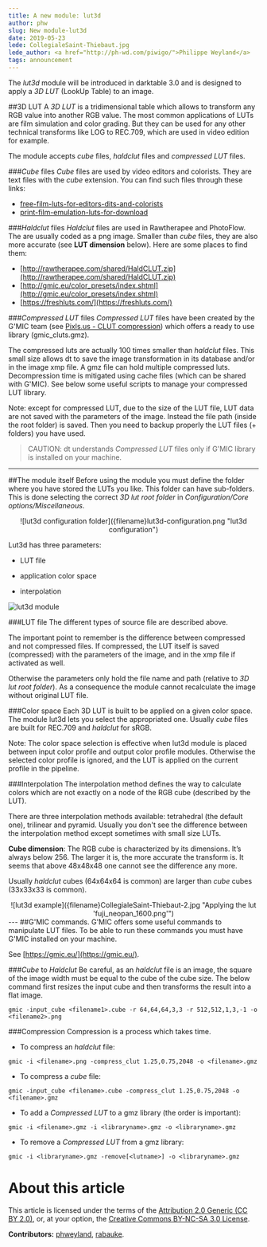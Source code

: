 ```yaml
---
title: A new module: lut3d
author: phw
slug: New module-lut3d
date: 2019-05-23
lede: CollegialeSaint-Thiebaut.jpg
lede_author: <a href="http://ph-wd.com/piwigo/">Philippe Weyland</a>
tags: announcement
---
```


The *lut3d* module will be introduced in darktable 3.0 and is designed to apply a *3D LUT* (LookUp Table) to an image.

##3D LUT
A *3D LUT* is a tridimensional table which allows to transform any RGB value into another RGB value.
The most common applications of LUTs are film simulation and color grading. But they can be used for any other technical transforms like LOG to REC.709, which are used in video edition for example.

The module accepts *cube* files, *haldclut* files and *compressed LUT* files.

###*Cube* files
*Cube* files are used by video editors and colorists. They are text files with the *cube* extension.
You can find such files through these links:

- [free-film-luts-for-editors-dits-and-colorists](https://jonnyelwyn.co.uk/film-and-video-editing/free-film-luts-for-editors-dits-and-colorists/)
- [print-film-emulation-luts-for-download](http://juanmelara.com.au/blog/print-film-emulation-luts-for-download)

###*Haldclut* files
*Haldclut* files are used in Rawtherapee and PhotoFlow.
The are usually coded as a png image.
Smaller than *cube* files, they are also more accurate (see **LUT dimension** below).
Here are some places to find them:

- [http://rawtherapee.com/shared/HaldCLUT.zip](http://rawtherapee.com/shared/HaldCLUT.zip)
- [http://gmic.eu/color_presets/index.shtml](http://gmic.eu/color_presets/index.shtml)
- [https://freshluts.com/](https://freshluts.com/)

###*Compressed LUT* files
*Compressed LUT* files have been created by the G'MIC team (see [Pixls.us - CLUT compression](https://discuss.pixls.us/t/clut-compression/11752)) which offers a ready to use library (gmic_cluts.gmz).

The compressed luts are actually 100 times smaller than *haldclut* files.
This small size allows dt to save the image transformation in its database and/or in the image xmp file.
A gmz file can hold multiple compressed luts.
Decompression time is mitigated using cache files (which can be shared with G'MIC).
See below some useful scripts to manage your compressed LUT library.

Note: except for compressed LUT, due to the size of the LUT file, LUT data are not saved with the parameters of the image. Instead the file path (inside the root folder) is saved. Then you need to backup properly the LUT files (+ folders) you have used.

> CAUTION: dt understands *Compressed LUT* files only if G'MIC library is installed on your machine.

---
##The module itself
Before using the module you must define the folder where you have stored the LUTs you like. This folder can have sub-folders. This is done selecting the correct *3D lut root folder* in *Configuration/Core options/Miscellaneous*.

  <div style="text-align: center">
![lut3d configuration folder]({filename}lut3d-configuration.png "lut3d configuration")
  </div>

Lut3d has three parameters:

* LUT file
* application color space
* interpolation

  <div style="text-align: center">
![lut3d module]({filename}lut3d-module.png "lut3d module")
  </div>

###LUT file
The different types of source file are described above.

The important point to remember is the difference between compressed and not compressed files.
If compressed, the LUT itself is saved (compressed) with the parameters of the image, and in the xmp file if activated as well.

Otherwise the parameters only hold the file name and path (relative to *3D lut root folder*).
As a consequence the module cannot recalculate the image without original LUT file.

###Color space
Each 3D LUT is built to be applied on a given color space. The module lut3d lets you select the appropriated one.
Usually *cube* files are built for REC.709 and *haldclut* for sRGB.

Note: The color space selection is effective when lut3d module is placed between input color profile and output color profile modules.
Otherwise the selected color profile is ignored, and the LUT is applied on the current profile in the pipeline.

###Interpolation
The interpolation method defines the way to calculate colors which are not exactly on a node of the RGB cube (described by the LUT).

There are three interpolation methods available: tetrahedral (the default one), trilinear and pyramid.
Usually you don't see the difference between the interpolation method except sometimes with small size LUTs.

**Cube dimension**: The RGB cube is characterized by its dimensions. It’s always below 256.
The larger it is, the more accurate the transform is.
It seems that above 48x48x48 one cannot see the difference any more.

Usually *haldclut* cubes (64x64x64 is common) are larger than *cube* cubes (33x33x33 is common).

  <div style="text-align: center">
![lut3d example]({filename}CollegialeSaint-Thiebaut-2.jpg "Applying the lut 'fuji_neopan_1600.png'")
  </div>
---
##G'MIC commands.
G'MIC offers some useful commands to manipulate LUT files.
To be able to run these commands you must have G'MIC installed on your machine.

See [https://gmic.eu/](https://gmic.eu/).

###*Cube* to *Haldclut*
Be careful, as an *haldclut* file is an image, the square of the image width must be equal to the cube of the cube size.
The below command first resizes the input cube and then transforms the result into a flat image.

`gmic -input_cube <filename1>.cube -r 64,64,64,3,3 -r 512,512,1,3,-1 -o <filename2>.png`

###Compression
Compression is a process which takes time.

* To compress an *haldclut* file:

`gmic -i <filename>.png -compress_clut 1.25,0.75,2048 -o <filename>.gmz`

* To compress a *cube* file:

`gmic -input_cube <filename>.cube -compress_clut 1.25,0.75,2048 -o <filename>.gmz`

* To add a *Compressed LUT* to a gmz library (the order is important):

`gmic -i <filename>.gmz -i <libraryname>.gmz -o <libraryname>.gmz`

* To remove a *Compressed LUT* from a gmz library:

`gmic -i <libraryname>.gmz -remove[<lutname>] -o <libraryname>.gmz`

# About this article

This article is licensed under the terms of the [Attribution 2.0
Generic (CC BY 2.0)](https://creativecommons.org/licenses/by/2.0/),
or, at your option, the [Creative Commons BY-NC-SA 3.0
License](https://creativecommons.org/licenses/by-nc-sa/3.0/).

**Contributors:** [phweyland](https://github.com/phweyland), [rabauke](https://github.com/rabauke).
